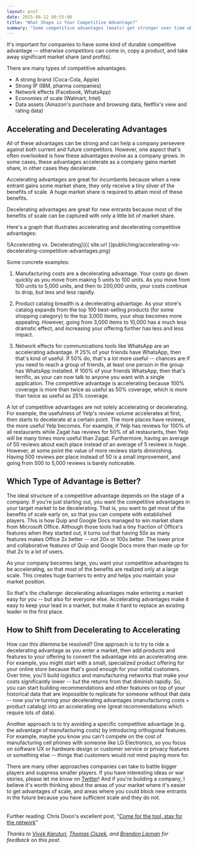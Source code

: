 ```yaml
---
layout: post
date: 2015-06-12 00:55:00
title: "What Shape is Your Competitive Advantage?"
summary: "Some competitive advantages (moats) get stronger over time while others plateau quickly. You should know what kind of moat you're building and what kind of moats you're competing against."
---
```


It's important for companies to have some kind of durable competitive advantage -- otherwise competitors can come in, copy a product, and take away significant market share (and profits).

There are many types of competitive advantages:

* A strong brand (Coca-Cola, Apple)
* Strong IP (IBM, pharma companies)
* Network effects (Facebook, WhatsApp)
* Economies of scale (Walmart, Intel)
* Data assets (Amazon's purchase and browsing data, Netflix's view and rating data)

## Accelerating and Decelerating Advantages

All of these advantages can be strong and can help a company persevere against both current and future competitors. However, one aspect that's often overlooked is how these advantages evolve as a company grows. In some cases, these advantages accelerate as a company gains market share, in other cases they decelerate.

Accelerating advantages are great for incumbents because when a new entrant gains some market share, they only receive a tiny sliver of the benefits of scale. A huge market share is required to attain most of these benefits.

Decelerating advantages are great for new entrants because most of the benefits of scale can be captured with only a little bit of market share.

Here's a graph that illustrates accelerating and decelerating competitive advantages:

![Accelerating vs. Decelerating]({{ site.url }}public/img/accelerating-vs-decelerating-competitive-advantages.png)

Some concrete examples:

1. Manufacturing costs are a decelerating advantage. Your costs go down quickly as you move from making 5 units to 100 units. As you move from 100 units to 5,000 units, and then to 200,000 units, your costs continue to drop, but less and less rapidly.

2. Product catalog breadth is a decelerating advantage. As your store's catalog expands from the top 100 best-selling products (for some shopping category) to the top 3,000 items, your shop becomes more appealing. However, going from 3,000 items to 10,000 has a much less dramatic effect, and increasing your offering further has less and less impact.

3. Network effects for communications tools like WhatsApp are an accelerating advantage. If 25% of your friends have WhatsApp, then that's kind of useful. If 50% do, that's a lot more useful -- chances are if you need to reach a group of friends, at least one person in the group has WhatsApp installed. If 100% of your friends WhatsApp, then that's terrific, as your can now talk to anyone you want with a single application. The competitive advantage is accelerating because 100% coverage is more than twice as useful as 50% coverage, which is more than twice as useful as 25% coverage.

A lot of competitive advantages are not solely accelerating or decelerating. For example, the usefulness of Yelp's review volume accelerates at first, then starts to decelerate at a certain point. The more places have reviews, the more useful Yelp becomes. For example, if Yelp has reviews for 100% of all restaurants while Zagat has reviews for 50% of all restaurants, then Yelp will be many times more useful than Zagat. Furthermore, having an average of 50 reviews about each place instead of an average of 5 reviews is huge. However, at some point the value of more reviews starts diminishing. Having 500 reviews per place instead of 50 is a small improvement, and going from 500 to 5,000 reviews is barely noticeable.

## Which Type of Advantage is Better?

The ideal structure of a competitive advantage depends on the stage of a company. If you're just starting out, you want the competitive advantages in your target market to be decelerating. That is, you want to get most of the benefits of scale early on, so that you can compete with established players. This is how Quip and Google Docs managed to win market share from Microsoft Office. Although those tools had a tiny fraction of Office's features when they started out, it turns out that having 50x as many features makes Office 2x better -- not 20x or 100x better. The lower price and collaborative features of Quip and Google Docs more than made up for that 2x to a lot of users.

As your company becomes large, you want your competitive advantages to be accelerating, so that most of the benefits are realized only at a large scale. This creates huge barriers to entry and helps you maintain your market position.

So that's the challenge: decelerating advantages make entering a market easy for you -- but also for everyone else. Accelerating advantages make it easy to keep your lead in a market, but make it hard to replace an existing leader in the first place.

## How to Shift from Decelerating to Accelerating

How can this dilemma be resolved? One approach is to try to ride a decelerating advantage as you enter a market, then add products and features to your offering to convert the advantage into an accelerating one. For example, you might start with a small, specialized product offering for your online store because that's good enough for your initial customers. Over time, you'll build logistics and manufacturing networks that make your costs significantly lower -- but the returns from that diminish rapidly. So, you can start building recommendations and other features on top of your historical data that are impossible to replicate for someone without that data -- now you're turning your decelerating advantages (manufacturing costs + product catalog) into an accelerating one (great recommendations which require lots of data).

Another approach is to try avoiding a specific competitive advantage (e.g. the advantage of manufacturing costs) by introducing orthogonal features. For example, maybe you know you can't compete on the cost of manufacturing cell phones with someone like LG Electronics, so you focus on software UX or hardware design or customer service or privacy features or something else -- things that customers would not mind paying more for.

There are many other approaches companies can take to battle bigger players and suppress smaller players. If you have interesting ideas or war stories, please let me know on <a href="https://twitter.com/lpolovets" target="_blank">Twitter</a>! And if you're building a company, I believe it's worth thinking about the areas of your market where it's easier to get advantages of scale, and areas where you could block new entrants in the future because you have sufficient scale and they do not.  
<br>
<br>
Further reading: Chris Dixon's excellent post, "<a href="http://cdixon.org/2015/01/31/come-for-the-tool-stay-for-the-network/" target="_blank">Come for the tool, stay for the network</a>"

*Thanks to <a href="https://twitter.com/VivekxK" target="_blank">Vivek Karuturi</a>, <a href="https://twitter.com/ciszek" target="_blank">Thomas Ciszek</a>, and <a href="https://twitter.com/lipmanb" target="_blank">Brandon Lipman</a> for feedback on this post.*